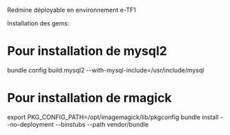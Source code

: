 
Redmine déployable en environnement e-TF1

Installation des gems:


# Pour installation de mysql2
bundle config build.mysql2 --with-mysql-include=/usr/include/mysql

# Pour installation de rmagick
export PKG_CONFIG_PATH=/opt/imagemagick/lib/pkgconfig
bundle install --no-deployment --binstubs --path vendor/bundle
